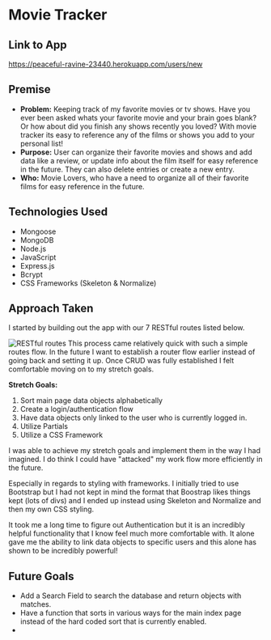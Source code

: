 # Movie Tracker

## Link to App
https://peaceful-ravine-23440.herokuapp.com/users/new



## Premise

 - **Problem:** Keeping track of my favorite movies or tv shows. Have you ever been asked whats your favorite movie and your brain goes blank? Or how about did you finish any shows recently you loved? With movie tracker its easy to reference any of the films or shows you add to your personal list!
 - **Purpose:** User can organize their favorite movies and shows and add data like a review, or update info about the film itself for easy reference in the future. They can also delete entries or create a new entry.
 - **Who:** Movie Lovers, who have a need to organize all of their favorite films for easy reference in the future.
## Technologies Used
 - Mongoose
 - MongoDB
 - Node.js
 - JavaScript
 - Express.js
 - Bcrypt
 - CSS Frameworks (Skeleton & Normalize)
## Approach Taken
I started by building out the app with our 7 RESTful routes listed below.

![RESTful routes](https://i.imgur.com/JMDuhnq.png)
This process came relatively quick with such a simple routes flow. In the future I want to establish a router flow earlier instead of going back and setting it up. Once CRUD was fully established I felt comfortable moving on to my stretch goals.

**Stretch Goals:**
1. Sort main page data objects alphabetically  
2.  Create a login/authentication flow
3.  Have data objects only linked to the user who is currently logged in.
4.  Utilize Partials
5.  Utilize a CSS Framework

I was able to achieve my stretch goals and implement them in the way I had imagined. I do think I could have "attacked" my work flow more efficiently in the future.

Especially in regards to styling with frameworks. I initially tried to use Bootstrap but I had not kept in mind the format that Boostrap likes things kept (lots of divs) and I ended up instead using Skeleton and Normalize and then my own CSS styling.

It took me a long time to figure out Authentication but it is an incredibly helpful functionality that I know feel much more comfortable with. It alone gave me the ability to link data objects to specific users and this alone has shown to be incredibly powerful!

## Future Goals

 - Add a Search Field to search the database and return objects with matches.
 - Have a function that sorts in various ways for the main index page instead of the hard coded sort that is currently enabled.
 -
